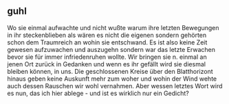 ## guhl
Wo sie einmal aufwachte und nicht wußte warum ihre letzten Bewegungen in ihr steckenblieben als wären es nicht die eigenen sondern gehörten schon dem Traumreich an wohin sie entschwand. Es ist also keine Zeit gewesen aufzuwachen und auszugehn sondern war das letzte Erwachen bevor sie für immer infriedenruhen wollte. Wir bringen sie n. einmal an jenen Ort zurück in Gedanken und wenn es ihr gefällt wird sie diesmal bleiben können, in uns. Die geschlossenen Kreise über den Blatthorizont hinaus geben keine Auskunft mehr zum woher und wohin der Wind wehte auch dessen Rauschen wir wohl vernahmen. Aber wessen letztes Wort wird es nun, das ich hier ablege - und ist es wirklich nur ein Gedicht?    

